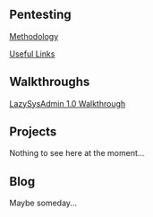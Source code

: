 ## Pentesting
[Methodology](https://blu0.github.io/Methodology)

[Useful Links](https://blu0.github.io/Links)

## Walkthroughs
[LazySysAdmin 1.0 Walkthrough](https://blu0.github.io/LSAWalkthrough)

## Projects
Nothing to see here at the moment...

## Blog
Maybe someday...
